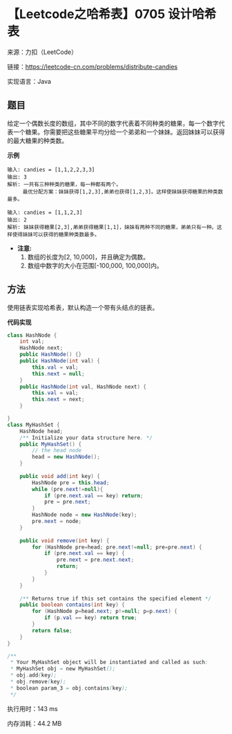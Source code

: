 # 【Leetcode之哈希表】0705 设计哈希表

来源：力扣（LeetCode）

链接：https://leetcode-cn.com/problems/distribute-candies

实现语言：Java



##  题目

给定一个偶数长度的数组，其中不同的数字代表着不同种类的糖果，每一个数字代表一个糖果。你需要把这些糖果平均分给一个弟弟和一个妹妹。返回妹妹可以获得的最大糖果的种类数。

**示例**

```
输入: candies = [1,1,2,2,3,3]
输出: 3
解析: 一共有三种种类的糖果，每一种都有两个。
     最优分配方案：妹妹获得[1,2,3],弟弟也获得[1,2,3]。这样使妹妹获得糖果的种类数最多。

输入: candies = [1,1,2,3]
输出: 2
解析: 妹妹获得糖果[2,3],弟弟获得糖果[1,1]，妹妹有两种不同的糖果，弟弟只有一种。这样使得妹妹可以获得的糖果种类数最多。
```

- **注意:**
  1. 数组的长度为[2, 10,000]，并且确定为偶数。
  2. 数组中数字的大小在范围[-100,000, 100,000]内。

## 方法

使用链表实现哈希表，默认构造一个带有头结点的链表。

**代码实现**

```java
class HashNode {
    int val;
    HashNode next;
    public HashNode() {}
    public HashNode(int val) {
        this.val = val;
        this.next = null;
    }
    public HashNode(int val, HashNode next) {
        this.val = val;
        this.next = next;
    }

}
class MyHashSet {
    HashNode head;
    /** Initialize your data structure here. */
    public MyHashSet() {
        // the head node
        head = new HashNode();
    }
    
    public void add(int key) {       
        HashNode pre = this.head;
        while (pre.next!=null){
            if (pre.next.val == key) return;
            pre = pre.next;
        }  
        HashNode node = new HashNode(key);
        pre.next = node;
    }
    
    public void remove(int key) {
        for (HashNode pre=head; pre.next!=null; pre=pre.next) {
            if (pre.next.val == key) {
                pre.next = pre.next.next;
                return;
            }
        }        
    }
    
    /** Returns true if this set contains the specified element */
    public boolean contains(int key) {
        for (HashNode p=head.next; p!=null; p=p.next) {
            if (p.val == key) return true;
        }
        return false;
    }
}

/**
 * Your MyHashSet object will be instantiated and called as such:
 * MyHashSet obj = new MyHashSet();
 * obj.add(key);
 * obj.remove(key);
 * boolean param_3 = obj.contains(key);
 */
```

执行用时：143 ms

内存消耗：44.2 MB

